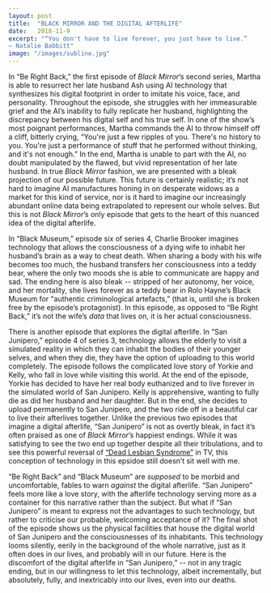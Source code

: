 ```yaml
---
layout: post
title:  "BLACK MIRROR AND THE DIGITAL AFTERLIFE"
date:   2018-11-9
excerpt: "“You don't have to live forever, you just have to live.” 
― Natalie Babbitt"
image: "/images/subline.jpg"
---
```


  In “Be Right Back,” the first episode of *Black Mirror*’s second series, Martha is able to resurrect her late husband Ash using AI technology that synthesizes his digital footprint in order to imitate his voice, face, and personality. Throughout the episode, she struggles with her immeasurable grief and the AI’s inability to fully replicate her husband, highlighting the discrepancy between his digital self and his true self. In one of the show’s most poignant performances, Martha commands the AI to throw himself off a cliff, bitterly crying, “You're just a few ripples of you. There's no history to you. You're just a performance of stuff that he performed without thinking, and it's not enough.” In the end, Martha is unable to part with the AI, no doubt manipulated by the flawed, but vivid representation of her late husband. In true *Black Mirror* fashion, we are presented with a bleak projection of our possible future. This future is certainly realistic; it’s not hard to imagine AI manufactures honing in on desperate widows as a market for this kind of service, nor is it hard to imagine our increasingly abundant online data being extrapolated to represent our whole selves. But this is not *Black Mirror*’s only episode that gets to the heart of this nuanced idea of the digital afterlife. 
  
  In “Black Museum,” episode six of series 4, Charlie Brooker imagines technology that allows the consciousness of a dying wife to inhabit her husband’s brain as a way to cheat death. When sharing a body with his wife becomes too much, the husband transfers her consciousness into a teddy bear, where the only two moods she is able to communicate are happy and sad. The ending here is also bleak -- stripped of her autonomy, her voice, and her mortality, she lives forever as a teddy bear in Rolo Hayne’s Black Museum for "authentic criminological artefacts,” (that is, until she is broken free by the episode’s protagonist). In this episode, as opposed to “Be Right Back,” it’s not the wife’s *data* that lives on, it is her actual consciousness. 
  
  There is another episode that explores the digital afterlife. In “San Junipero,” episode 4 of series 3, technology allows the elderly to visit a simulated reality in which they can inhabit the bodies of their younger selves, and when they die, they have the option of uploading to this world completely. The episode follows the complicated love story of Yorkie and Kelly, who fall in love while visiting this world. At the end of the episode, Yorkie has decided to have her real body euthanized and to live forever in the simulated world of San Junipero. Kelly is apprehensive, wanting to fully die as did her husband and her daughter. But in the end, she decides to upload permanently to San Junipero, and the two ride off in a beautiful car to live their afterlives together. Unlike the previous two episodes that imagine a digital afterlife, “San Junipero” is not as overtly bleak, in fact it’s often praised as one of *Black Mirror*’s happiest endings. While it was satisfying to see the two end up together despite all their tribulations, and to see this powerful reversal of <a href="https://www.vanityfair.com/hollywood/2016/11/tv-lgbtq-representation-glaad-report-dead-lesbian-syndrome">“Dead Lesbian Syndrome”</a> in TV, this conception of technology in this epsidoe still doesn’t sit well with me. 
  
  “Be Right Back” and “Black Museum” are *supposed* to be morbid and uncomfortable, fables to warn *against* the digital afterlife. “San Junipero” feels more like a love story, with the afterlife technology serving more as a container for this narrative rather than the subject. But what if “San Junipero” is meant to express not the advantages to such technology, but rather to criticise our probable, welcoming acceptance of it? The final shot of the episode shows us the physical facilities that house the digital world of San Junipero and the consciousnesses of its inhabitants. This technology looms silently, eerily in the background of the whole narrative, just as it often does in our lives, and probably will in our future. Here is the discomfort of the digital afterlife in “San Junipero,” -- not in any tragic ending, but in our willingness to let this technology, albeit incrementally, but absolutely, fully, and inextricably into our lives, even into our deaths.
